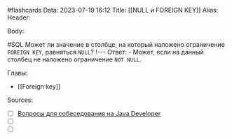 #flashcards
Data: 2023-07-19 16:12
Title: [[NULL и FOREIGN KEY]]
Alias:
Header:



Body:


#SQL 
Может ли значение в столбце, на который наложено ограничение `FOREIGN KEY`, равняться `NULL`?
!---
Ответ:
	- Может, если на данный столбец не наложено ограничение `NOT NULL`.
<!--SR:!2023-11-03,10,430-->




Главы:
- [[Foreign key]]


Sources:
- [ ] [Вопросы для собеседования на Java Developer](https://github.com/enhorse/java-interview/blob/master/README.md#%D0%9E%D0%9E%D0%9F)
- [ ] []()
- [ ] []()
